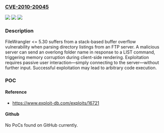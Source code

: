 ### [CVE-2010-20045](https://cve.mitre.org/cgi-bin/cvename.cgi?name=CVE-2010-20045)
![](https://img.shields.io/static/v1?label=Product&message=FileWrangler&color=blue)
![](https://img.shields.io/static/v1?label=Version&message=*%20&color=brightgreen)
![](https://img.shields.io/static/v1?label=Vulnerability&message=CWE-121%20Stack-Based%20Buffer%20Overflow&color=brightgreen)

### Description

FileWrangler <= 5.30 suffers from a stack-based buffer overflow vulnerability when parsing directory listings from an FTP server. A malicious server can send an overlong folder name in response to a LIST command, triggering memory corruption during client-side rendering. Exploitation requires passive user interaction—simply connecting to the server—without further input. Successful exploitation may lead to arbitrary code execution.

### POC

#### Reference
- https://www.exploit-db.com/exploits/16721

#### Github
No PoCs found on GitHub currently.

